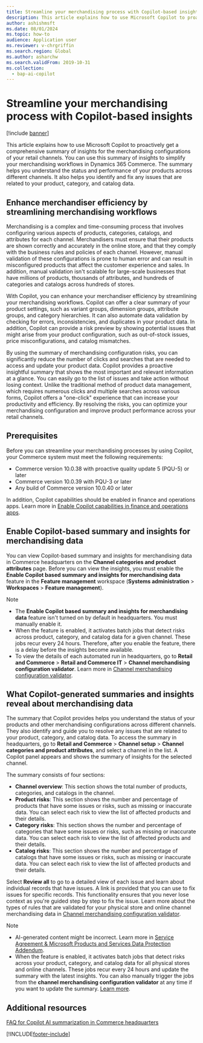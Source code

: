 ```yaml
---
title: Streamline your merchandising process with Copilot-based insights
description: This article explains how to use Microsoft Copilot to proactively provide a comprehensive summary of insights for the merchandising configurations of your retail channels to simplify your merchandising workflows in Dynamics 365 Commerce.
author: ashishmsft
ms.date: 08/01/2024
ms.topic: how-to
audience: Application user
ms.reviewer: v-chrgriffin
ms.search.region: Global
ms.author: asharchw
ms.search.validFrom: 2019-10-31
ms.collection:
  - bap-ai-copilot
---
```


# Streamline your merchandising process with Copilot-based insights

[!include [banner](includes/banner.md)]

This article explains how to use Microsoft Copilot to proactively get a comprehensive summary of insights for the merchandising configurations of your retail channels. You can use this summary of insights to simplify your merchandising workflows in Dynamics 365 Commerce. The summary helps you understand the status and performance of your products across different channels. It also helps you identify and fix any issues that are related to your product, category, and catalog data.


## Enhance merchandiser efficiency by streamlining merchandising workflows

Merchandising is a complex and time-consuming process that involves configuring various aspects of products, categories, catalogs, and attributes for each channel. Merchandisers must ensure that their products are shown correctly and accurately in the online store, and that they comply with the business rules and policies of each channel. However, manual validation of these configurations is prone to human error and can result in misconfigured products that affect the customer experience and sales. In addition, manual validation isn't scalable for large-scale businesses that have millions of products, thousands of attributes, and hundreds of categories and catalogs across hundreds of stores.

With Copilot, you can enhance your merchandiser efficiency by streamlining your merchandising workflows. Copilot can offer a clear summary of your product settings, such as variant groups, dimension groups, attribute groups, and category hierarchies. It can also automate data validation by checking for errors, inconsistencies, and duplicates in your product data. In addition, Copilot can provide a risk preview by showing potential issues that might arise from your product configuration, such as out-of-stock issues, price misconfigurations, and catalog mismatches.

By using the summary of merchandising configuration risks, you can significantly reduce the number of clicks and searches that are needed to access and update your product data. Copilot provides a proactive insightful summary that shows the most important and relevant information at a glance. You can easily go to the list of issues and take action without losing context. Unlike the traditional method of product data management, which requires numerous clicks and multiple searches across various forms, Copilot offers a "one-click" experience that can increase your productivity and efficiency. By resolving the risks, you can optimize your merchandising configuration and improve product performance across your retail channels.

## Prerequisites

Before you can streamline your merchandising processes by using Copilot, your Commerce system must meet the following requirements:

- Commerce version 10.0.38 with proactive quality update 5 (PQU-5) or later
- Commerce version 10.0.39 with PQU-3 or later
- Any build of Commerce version 10.0.40 or later

In addition, Copilot capabilities should be enabled in finance and operations apps. Learn more in [Enable Copilot capabilities in finance and operations apps](/dynamics365/fin-ops-core/dev-itpro/copilot/enable-copilot).

## Enable Copilot-based summary and insights for merchandising data

You can view Copilot-based summary and insights for merchandising data in Commerce headquarters on the **Channel categories and product attributes** page. Before you can view the insights, you must enable the **Enable Copilot based summary and insights for merchandising data** feature in the **Feature management** workspace (**Systems administration** \> **Workspaces** \> **Feature management**).

> [!NOTE]
> - The **Enable Copilot based summary and insights for merchandising data** feature isn't turned on by default in headquarters. You must manually enable it.
> - When the feature is enabled, it activates batch jobs that detect risks across product, category, and catalog data for a given channel. These jobs recur every 24 hours. Therefore, after you enable the feature, there is a delay before the insights become available.
> - To view the details of each automated run in headquarters, go to **Retail and Commerce** \> **Retail and Commerce IT** \> **Channel merchandising configuration validator**. Learn more in [Channel merchandising configuration validator](dev-itpro/channel-merch-config-validator.md).

## What Copilot-generated summaries and insights reveal about merchandising data

The summary that Copilot provides helps you understand the status of your products and other merchandising configurations across different channels. They also identify and guide you to resolve any issues that are related to your product, category, and catalog data. To access the summary in headquarters, go to **Retail and Commerce** \> **Channel setup** \> **Channel categories and product attributes**, and select a channel in the list. A Copilot panel appears and shows the summary of insights for the selected channel.

The summary consists of four sections:

- **Channel overview**: This section shows the total number of products, categories, and catalogs in the channel.
- **Product risks**: This section shows the number and percentage of products that have some issues or risks, such as missing or inaccurate data. You can select each risk to view the list of affected products and their details.
- **Category risks**: This section shows the number and percentage of categories that have some issues or risks, such as missing or inaccurate data. You can select each risk to view the list of affected products and their details.
- **Catalog risks**: This section shows the number and percentage of catalogs that have some issues or risks, such as missing or inaccurate data. You can select each risk to view the list of affected products and their details.

Select **Review all** to go to a detailed view of each issue and learn about individual records that have issues. A link is provided that you can use to fix issues for specific records. This functionality ensures that you never lose context as you're guided step by step to fix the issue. Learn more about the types of rules that are validated for your physical store and online channel merchandising data in [Channel merchandising configuration validator](dev-itpro/channel-merch-config-validator.md).

> [!NOTE]
> - AI-generated content might be incorrect. Learn more in [Service Agreement & Microsoft Products and Services Data Protection Addendum](https://aka.ms/BusinessApplicationLegal).
> - When the feature is enabled, it activates batch jobs that detect risks across your product, category, and catalog data for all physical stores and online channels. These jobs recur every 24 hours and update the summary with the latest insights. You can also manually trigger the jobs from the **channel merchandising configuration validator** at any time if you want to update the summary. [Learn more](dev-itpro/channel-merch-config-validator.md).

## Additional resources

[FAQ for Copilot AI summarization in Commerce headquarters](responsible-ai/faqs-ai-summarization-hq.md)

[!INCLUDE[footer-include](../includes/footer-banner.md)]
